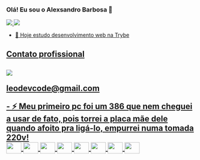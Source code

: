 ### Olá! Eu sou o Alexsandro Barbosa 👋

<div>
      <a href="#">
      <img src="https://github-readme-stats.vercel.app/api?username=lbseven7&show_icons=true&theme=tokyonight" />
      <img src="https://github-readme-stats.vercel.app/api/top-langs/?username=lbseven7&theme=blue-green&layout=compact" >
            
</div>

- 🔭 Hoje estudo desenvolvimento web na Trybe
 <div>
       <h2>Contato profissional<h2>
       <img src="https://img.shields.io/badge/Gmail-D14836?style=for-the-badge&logo=gmail&logoColor=white" /> <p>leodevcode@gmail.com<p>
 <div/>
- ⚡ Meu primeiro pc foi um 386 que nem cheguei a usar de fato, pois torrei a placa mãe dele quando afoito pra ligá-lo, empurrei numa tomada 220v!

   
      
<div style="display: inline_block">
    <img align="center" width="40" height="30" src="https://cdn.jsdelivr.net/gh/devicons/devicon/icons/css3/css3-original.svg" >
    <img align="center" width="40" height="30" src="https://cdn.jsdelivr.net/gh/devicons/devicon/icons/javascript/javascript-original.svg" >
    <img align="center" width="40" height="30" src="https://cdn.jsdelivr.net/gh/devicons/devicon/icons/html5/html5-original.svg" >
    <img align="center" width="40" height="30" src="https://cdn.jsdelivr.net/gh/devicons/devicon/icons/python/python-original.svg" >
    <img align="center" width="40" height="30" src="https://cdn.jsdelivr.net/gh/devicons/devicon/icons/git/git-original.svg" >
    <img align="center" width="40" height="30" src="https://cdn.jsdelivr.net/gh/devicons/devicon/icons/react/react-original.svg" >
    <img align="center" width="40" height="30" src="https://cdn.jsdelivr.net/gh/devicons/devicon/icons/redux/redux-original.svg" >
    <img align="center" width="40" height="30" src="https://cdn.jsdelivr.net/gh/devicons/devicon/icons/jest/jest-plain.svg" >
</div>
      
   
  
  
